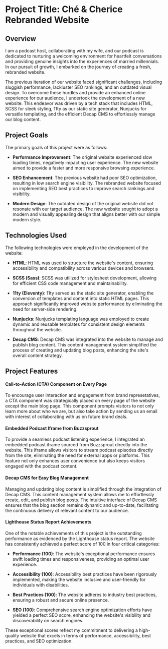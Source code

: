 # Project Title: Ché & Cherice Rebranded Website

## Overview

I am a podcast host, collaborating with my wife, and our podcast is dedicated to nurturing a welcoming environment for heartfelt conversations and providing genuine insights into the experiences of married millennials. In our pursuit of growth, I embarked on the journey of creating a fresh, rebranded website.

The previous iteration of our website faced significant challenges, including sluggish performance, lackluster SEO rankings, and an outdated visual design. To overcome these hurdles and provide an enhanced online experience for our audience, I undertook the development of a new website. This endeavor was driven by a tech stack that includes HTML, SCSS for sleek styling, 11ty as our static site generator, Nunjucks for versatile templating, and the efficient Decap CMS to effortlessly manage our blog content.

## Project Goals

The primary goals of this project were as follows:

- **Performance Improvement**: The original website experienced slow loading times, negatively impacting user experience. The new website aimed to provide a faster and more responsive browsing experience.

- **SEO Enhancement**: The previous website had poor SEO optimization, resulting in low search engine visibility. The rebranded website focused on implementing SEO best practices to improve search rankings and visibility.

- **Modern Design**: The outdated design of the original website did not resonate with our target audience. The new website sought to adopt a modern and visually appealing design that aligns better with our simple modern style.

## Technologies Used

The following technologies were employed in the development of the website:

- **HTML**: HTML was used to structure the website's content, ensuring accessibility and compatibility across various devices and browsers.

- **SCSS (Sass)**: SCSS was utilized for stylesheet development, allowing for efficient CSS code management and maintainability.

- **11ty (Eleventy)**: 11ty served as the static site generator, enabling the conversion of templates and content into static HTML pages. This approach significantly improved website performance by eliminating the need for server-side rendering.

- **Nunjucks**: Nunjucks templating language was employed to create dynamic and reusable templates for consistent design elements throughout the website.

- **Decap CMS**: Decap CMS was integrated into the website to manage and publish blog content. This content management system simplified the process of creating and updating blog posts, enhancing the site's overall content strategy.

## Project Features

#### Call-to-Action (CTA) Component on Every Page

To encourage user interaction and engagement from brand represetatives, a CTA component was strategically placed on every page of the website except the main blog page. This component prompts visitors to not only learn more about who we are, but also take action by sending us an email with interest of collaborating with us on future brand deals.

#### Embedded Podcast Iframe from Buzzsprout

To provide a seamless podcast listening experience, I integrated an embedded podcast iframe sourced from Buzzsprout directly into the website. This iframe allows visitors to stream podcast episodes directly from the site, eliminating the need for external apps or platforms. This feature not only enhances user convenience but also keeps visitors engaged with the podcast content.

#### Decap CMS for Easy Blog Management

Managing and updating blog content is simplified through the integration of Decap CMS. This content management system allows me to effortlessly create, edit, and publish blog posts. The intuitive interface of Decap CMS ensures that the blog section remains dynamic and up-to-date, facilitating the continuous delivery of relevant content to our audience.

#### Lighthouse Status Report Achievements

One of the notable achievements of this project is the outstanding performance as evidenced by the Lighthouse status report. The website has consistently achieved a perfect score of 100 in four critical categories:

- **Performance (100)**: The website's exceptional performance ensures swift loading times and responsiveness, providing an optimal user experience.

- **Accessibility (100)**: Accessibility best practices have been rigorously implemented, making the website inclusive and user-friendly for individuals with disabilities.

- **Best Practices (100)**: The website adheres to industry best practices, ensuring a robust and secure online presence.

- **SEO (100)**: Comprehensive search engine optimization efforts have yielded a perfect SEO score, enhancing the website's visibility and discoverability on search engines.

These exceptional scores reflect my commitment to delivering a high-quality website that excels in terms of performance, accessibility, best practices, and SEO optimization.
